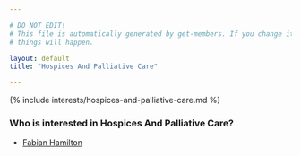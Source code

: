 ```yaml
---

# DO NOT EDIT!
# This file is automatically generated by get-members. If you change it, bad
# things will happen.

layout: default
title: "Hospices And Palliative Care"

---
```


{% include interests/hospices-and-palliative-care.md %}

### Who is interested in Hospices And Palliative Care?


* [Fabian Hamilton](members/fabian-hamilton.html)
